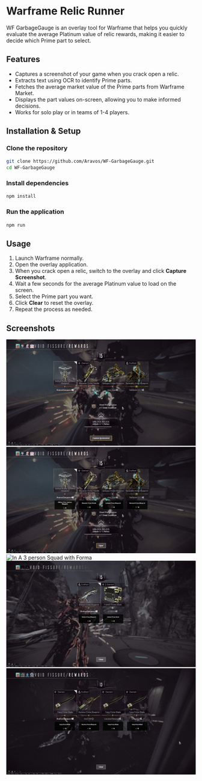# Warframe Relic Runner

WF GarbageGauge is an overlay tool for Warframe that helps you quickly evaluate the average Platinum value of relic rewards, making it easier to decide which Prime part to select.

## Features
- Captures a screenshot of your game when you crack open a relic.
- Extracts text using OCR to identify Prime parts.
- Fetches the average market value of the Prime parts from Warframe Market.
- Displays the part values on-screen, allowing you to make informed decisions.
- Works for solo play or in teams of 1-4 players.

## Installation & Setup
### Clone the repository
```sh
git clone https://github.com/Aravos/WF-GarbageGauge.git
cd WF-GarbageGauge
```

### Install dependencies
```sh
npm install
```

### Run the application
```sh
npm run
```

## Usage
1. Launch Warframe normally.
2. Open the overlay application.
3. When you crack open a relic, switch to the overlay and click **Capture Screenshot**.
4. Wait a few seconds for the average Platinum value to load on the screen.
5. Select the Prime part you want.
6. Click **Clear** to reset the overlay.
7. Repeat the process as needed.

## Screenshots
![Overlay Example](screenshots/overlay-example.png)
![Prime Part Selection](screenshots/prime-selection.png)
![In A 3 person Squad with Forma](screenshots/3squad-forma.png)
![2 person Squad](screenshots/2squad.png)
![Duplicates](screenshots/duplicates.png)
